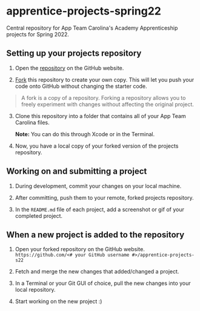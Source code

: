 # apprentice-projects-spring22
Central repository for App Team Carolina's Academy Apprenticeship projects for Spring 2022.

## Setting up your projects repository
  1. Open the [repository](https://github.com/appteamcarolina/apprentice-projects-s22) on the GitHub website.

  2. [Fork](https://docs.github.com/en/get-started/quickstart/fork-a-repo) this repository to create your own copy. This will let you push your code onto GitHub without changing the starter code.
  
  > A fork is a copy of a repository. Forking a repository allows you to freely experiment with changes without affecting the original project.

  3. Clone this repository into a folder that contains all of your App Team Carolina files.

      **Note:** You can do this through Xcode or in the Terminal.

  4. Now, you have a local copy of your forked version of the projects repository.


## Working on and submitting a project
  1. During development, commit your changes on your local machine.

  2. After committing, push them to your remote, forked projects repository.

  3. In the `README.md` file of each project, add a screenshot or gif of your completed project.


## When a new project is added to the repository


  1. Open your forked repository on the GitHub website.
      `https://github.com/<# your GitHub username #>/apprentice-projects-s22`

  2. Fetch and merge the new changes that added/changed a project.

  3. In a Terminal or your Git GUI of choice, pull the new changes into your local repository.

  4. Start working on the new project :)
